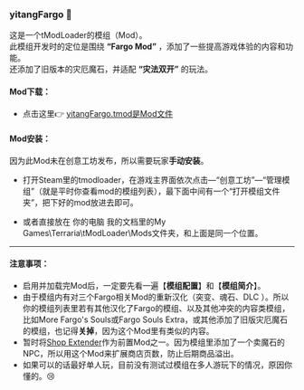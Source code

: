 ### yitangFargo 💚
这是一个tModLoader的模组（Mod）。  
此模组开发时的定位是围绕 **“Fargo Mod”** ，添加了一些提高游戏体验的内容和功能。  
还添加了旧版本的灾厄魔石，并适配 **“灾法双开”** 的玩法。

#### Mod下载：
*  点击这里👉 [yitangFargo.tmod是Mod文件](https://github.com/yitang1/yitangFargo/releases)

#### Mod安装：
因为此Mod未在创意工坊发布，所以需要玩家**手动安装**。

* 打开Steam里的tmodloader，在游戏主界面依次点击—“创意工坊”—“管理模组”（就是平时你查看mod的模组列表），最下面中间有一个“打开模组文件夹”，把下好的mod放进去即可。

* 或者直接放在 你的电脑 我的文档里的My Games\Terraria\tModLoader\Mods文件夹，和上面是同一个位置。

---
#### 注意事项：
* 启用并加载完Mod后，一定要先看一遍【**模组配置**】和【**模组简介**】。
* 由于模组内有对三个Fargo相关Mod的重新汉化（突变、魂石、DLC ）。所以你的模组列表里若有其他汉化了Fargo的模组、以及其他冲突的内容类模组，比如More Fargo's Souls或Fargo Souls Extra，或其他添加了旧版灾厄魔石的模组，也记得**关掉**，因为这个Mod里有类似的内容。
* 暂时将[Shop Extender](https://steamcommunity.com/sharedfiles/filedetails/?id=3012051615)作为前置Mod之一。因为模组里添加了一个卖魔石的NPC，所以用这个Mod来扩展商店页数，防止后期商品溢出。
* 如果可以的话最好单人玩，目前没有测试过模组在多人游玩下的情况，原因你懂的。😢
